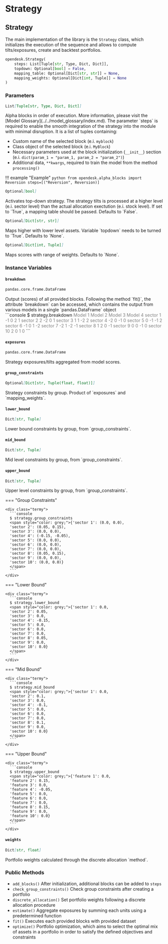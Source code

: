 # Strategy

## Strategy

The main implementation of the library is the `Strategy` class, which initializes the execution of the sequence and allows to compute tilts/exposures, create and backtest portfolios.

```python
opendesk.Strategy(
    steps: List[Tuple[str, Type, Dict, Dict]], 
    topdown: Optional[bool] = False, 
    mapping_table: Optional[Dict[str, str]] = None, 
    mapping_weights: Optional[Dict[int, Tuple]] = None
)
```

### Parameters

``` markdown title="steps"
List[Tuple[str, Type, Dict, Dict]]
```
<div class="result" markdown>
Alpha blocks in order of execution. More information, please visit the [Model Glossary](../../model_glossary/index.md).
The parameter `steps` is required to enable the smooth integration of the strategy into the module with minimal disruption. It is a list of tuples containing:

* Custom name of the selected block (e.i. `myblock`)
* Class object of the selected block (e.i. `MyBlock`)
* Necessary parameters used at the block initialization (`__init__`) section (e.i. `dict(param_1 = "param_1, param_2 = "param_2")`)
* Additional data, `**kwargs`, required to train the model from the method `processing()`

!!! example "Example"
    ```python
    from opendesk.alpha_blocks import Reversion
    steps=[("Reversion", Reversion)]
    ```

</div>

``` markdown title="topdown"
Optional[bool]
```
<div class="result" markdown>
Activates top-down strategy. The strategy tilts is processed at a higher level (e.i. sector level) than the actual allocation exectution (e.i. stock level). If set to `True`, a mapping table should be passed. Defaults to `False`.
</div>

``` markdown title="mapping_table"
Optional[Dict[str, str]]
```
<div class="result" markdown>
Maps higher with lower level assets. Variable `topdown` needs to be turned to `True`. Defaults to `None`.
</div>

``` markdown title="mapping_weights"
Optional[Dict[int, Tuple]]
```
<div class="result" markdown>
Maps scores with range of weights. Defaults to `None`.
</div>

### Instance Variables

#### `breakdown`

``` markdown title="breakdown"
pandas.core.frame.DataFrame
```
<div class="result" markdown>
Output (scores) of all provided blocks. Following the method `fit()`, the attribute `breakdown` can be accessed, which contains the output from various models in a single `pandas.DataFrame` object

<div class="termy">
```console
$ strategy.breakdown
<span style="color: grey;">           Model 1  Model 2  Model 3  Model 4
sector 1        -1        0        2        1
sector 2         2       -2        0        1
sector 3         1        1       -2        2
sector 4        -2        0       -1        0
sector 5         0       -1       -1        2
sector 6        -1        0        1       -2
sector 7        -2        1       -2       -1
sector 8         1        2        0       -1
sector 9         0        0       -1        0
sector 10        2        0        1        0
</span>
```
</div>

</div>

#### `exposures`

``` markdown title="exposures"
pandas.core.frame.DataFrame
```
<div class="result" markdown>
Strategy exposures/tilts aggregated from model scores.
</div>

#### `group_constraints`

``` markdown title="group_constraints"
Optional[Dict[str, Tuple(float, float)]]
```
<div class="result" markdown>
Strategy constraints by group. Product of `exposures` and `mapping_weights`.
</div>

#### `lower_bound`

``` markdown title="lower_bound"
Dict[str, Tuple]
```
<div class="result" markdown>
Lower bound constraints by group, from `group_constraints`.
</div>

#### `mid_bound`

``` markdown title="mid_bound"
Dict[str, Tuple]
```
<div class="result" markdown>
Mid level constraints by group, from `group_constraints`.
</div>

#### `upper_bound`

``` markdown title="upper_bound"
Dict[str, Tuple]
```
<div class="result" markdown>
Upper level constraints by group, from `group_constraints`.
</div>

=== "Group Constraints"

    <div class="termy">
      ```console
      $ strategy.group_constraints
      <span style="color: grey;">{'sector 1': (0.0, 0.0),
      'sector 2': (0.05, 0.15),
      'sector 3': (0.0, 0.0),
      'sector 4': (-0.15, -0.05),
      'sector 5': (0.0, 0.0),
      'sector 6': (0.0, 0.0),
      'sector 7': (0.0, 0.0),
      'sector 8': (0.05, 0.15),
      'sector 9': (0.0, 0.0),
      'sector 10': (0.0, 0.0)}
      </span>
      ```
    </div>

=== "Lower Bound"

    <div class="termy">
      ```console
      $ strategy.lower_bound
      <span style="color: grey;">{'sector 1': 0.0,
      'sector 2': 0.05,
      'sector 3': 0.0,
      'sector 4': -0.15,
      'sector 5': 0.0,
      'sector 6': 0.0,
      'sector 7': 0.0,
      'sector 8': 0.05,
      'sector 9': 0.0,
      'sector 10': 0.0}
      </span>
      ```
    </div>

=== "Mid Bound"

    <div class="termy">
      ```console
      $ strategy.mid_bound
      <span style="color: grey;">{'sector 1': 0.0,
      'sector 2': 0.1,
      'sector 3': 0.0,
      'sector 4': -0.1,
      'sector 5': 0.0,
      'sector 6': 0.0,
      'sector 7': 0.0,
      'sector 8': 0.1,
      'sector 9': 0.0,
      'sector 10': 0.0}
      </span>
      ```
    </div>

=== "Upper Bound"

    <div class="termy">
      ```console
      $ strategy.upper_bound
      <span style="color: grey;">{'feature 1': 0.0,
      'feature 2': 0.15,
      'feature 3': 0.0,
      'feature 4': -0.05,
      'feature 5': 0.0,
      'feature 6': 0.0,
      'feature 7': 0.0,
      'feature 8': 0.15,
      'feature 9': 0.0,
      'feature 10': 0.0}
      </span>
      ```
    </div>

#### `weights`

``` markdown title="weights"
Dict[str, float]
```
<div class="result" markdown>
Portfolio weights calculated through the discrete allocation `method`.
</div>

### Public Methods

* `add_blocks()` After initialization, additional blocks can be added to `steps`
* `check_group_constraints()` Check group constraints after creating a portfolio
* `discrete_allocation()` Set portfolio weights following a discrete allocation procedure
* `estimate()` Aggregate exposures by summing each units using a predetermined function
* `fit()` Executes each provided blocks with provided dataset
* `optimize()` Portfolio optimization, which aims to select the optimal mix of assets in a portfolio in order to satisfy the defined objectives and constraints
